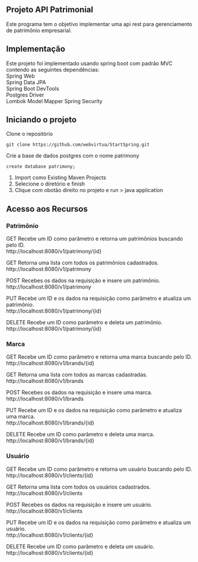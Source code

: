 ## Projeto API Patrimonial
Este programa tem o objetivo implementar uma api rest para gerenciamento de patrimônio empresarial.

## Implementação
Este projeto foi implementado usando spring boot com padrão MVC contendo as seguintes dependências:<br>
Spring Web<br>
Spring Data JPA<br>
Spring Boot DevTools<br>
Postgres Driver<br>
Lombok
Model Mapper
Spring Security<br>


## Iniciando o projeto
Clone o repositório

```
git clone https://github.com/webvirtua/StartSpring.git
```
Crie a base de dados postgres com o nome patrimony

```
create database patrimony;
```
1. Import como Existing Maven Projects
2. Selecione o diretório e finish
3. Clique com obotão direito no projeto e run > java application

## Acesso aos Recursos

### Patrimônio
GET Recebe um ID como parâmetro e retorna um patrimônios buscando pelo ID.<br>
http://localhost:8080/v1/patrimony/{id}

GET Retorna uma lista com todos os patrimônios cadastrados.<br>
http://localhost:8080/v1/patrimony

POST Recebes os dados na requisição e insere um patrimônio.<br>
http://localhost:8080/v1/patrimony

PUT Recebe um ID e os dados na requisição como parâmetro e atualiza um patrimônio.<br>
http://localhost:8080/v1/patrimony/{id}

DELETE Recebe um ID como parâmetro e deleta um patrimônio.<br>
http://localhost:8080/v1/patrimony/{id}

### Marca
GET Recebe um ID como parâmetro e retorna uma marca buscando pelo ID.<br>
http://localhost:8080/v1/brands/{id}

GET Retorna uma lista com todos as marcas cadastradas.<br>
http://localhost:8080/v1/brands

POST Recebes os dados na requisição e insere uma marca.<br>
http://localhost:8080/v1/brands

PUT Recebe um ID e os dados na requisição como parâmetro e atualiza uma marca.<br>
http://localhost:8080/v1/brands/{id}

DELETE Recebe um ID como parâmetro e deleta uma marca.<br>
http://localhost:8080/v1/brands/{id}

### Usuário
GET Recebe um ID como parâmetro e retorna um usuário buscando pelo ID.<br>
http://localhost:8080/v1/clients/{id}

GET Retorna uma lista com todos os usuários cadastrados.<br>
http://localhost:8080/v1/clients

POST Recebes os dados na requisição e insere um usuário.<br>
http://localhost:8080/v1/clients

PUT Recebe um ID e os dados na requisição como parâmetro e atualiza um usuário.<br>
http://localhost:8080/v1/clients/{id}

DELETE Recebe um ID como parâmetro e deleta um usuário.<br>
http://localhost:8080/v1/clients/{id}